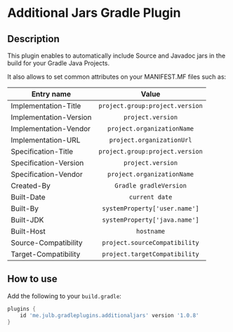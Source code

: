 # Additional Jars Gradle Plugin

## Description

This plugin enables to automatically include Source and Javadoc jars in the build for your Gradle Java Projects.

It also allows to set common attributes on your MANIFEST.MF files such as:

| Entry name             |              Value              |
| ---------------------- | :-----------------------------: |
| Implementation-Title   | `project.group:project.version` |
| Implementation-Version |        `project.version`        |
| Implementation-Vendor  |   `project.organizationName`    |
| Implementation-URL     |    `project.organizationUrl`    |
| Specification-Title    | `project.group:project.version` |
| Specification-Version  |        `project.version`        |
| Specification-Vendor   |   `project.organizationName`    |
| Created-By             |     `Gradle gradleVersion`      |
| Built-Date             |         `current date`          |
| Built-By               |  `systemProperty['user.name']`  |
| Built-JDK              |  `systemProperty['java.name']`  |
| Built-Host             |           `hostname`            |
| Source-Compatibility   |  `project.sourceCompatibility`  |
| Target-Compatibility   |  `project.targetCompatibility`  |

## How to use

Add the following to your `build.gradle`:

```groovy
plugins {
    id 'me.julb.gradleplugins.additionaljars' version '1.0.8'
}
```

